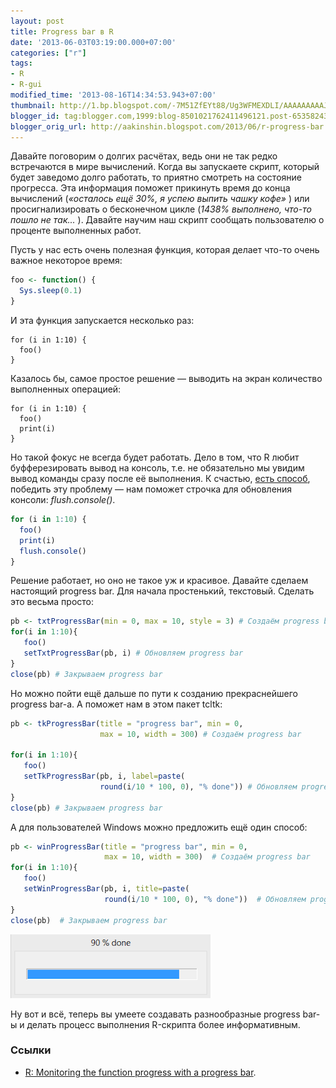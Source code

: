 ```yaml
---
layout: post
title: Progress bar в R
date: '2013-06-03T03:19:00.000+07:00'
categories: ["r"]
tags:
- R
- R-gui
modified_time: '2013-08-16T14:34:53.943+07:00'
thumbnail: http://1.bp.blogspot.com/-7M51ZfEYt88/Ug3WFMEXDLI/AAAAAAAAAJs/gJ9BftS5N84/s72-c/progress-bar.png
blogger_id: tag:blogger.com,1999:blog-8501021762411496121.post-6535824362438311677
blogger_orig_url: http://aakinshin.blogspot.com/2013/06/r-progress-bar.html
---
```


Давайте поговорим о долгих расчётах, ведь они не так редко встречаются в мире вычислений. Когда вы запускаете скрипт, который будет заведомо долго работать, то приятно смотреть на состояние прогресса. Эта информация поможет прикинуть время до конца вычислений (*&laquo;осталось ещё 30%, я успею выпить чашку кофе&raquo;*
) или просигнализировать о бесконечном цикле (<i>*1438% выполнено, что-то пошло не так...*</i>
). Давайте научим наш скрипт сообщать пользователю о проценте выполненных работ.<!--more-->

Пусть у нас есть очень полезная функция, которая делает что-то очень важное некоторое время:

``` r
foo <- function() {
  Sys.sleep(0.1)
}
```

И эта функция запускается несколько раз:

```
for (i in 1:10) {
  foo()
}
```

Казалось бы, самое простое решение — выводить на экран количество выполненных операцией:

```
for (i in 1:10) {
  foo()
  print(i)
}
```

Но такой фокус не всегда будет работать. Дело в том, что R любит буфферезировать вывод на консоль, т.е. не обязательно мы увидим вывод команды сразу после её выполнения. К счастью, [есть способ](http://cran.r-project.org/bin/windows/rw-FAQ.html#The-output-to-the-console-seems-to-be-delayed), победить эту проблему — нам поможет строчка для обновления консоли: *flush.console()*.

``` r
for (i in 1:10) {
  foo()
  print(i)
  flush.console()
}
```

Решение работает, но оно не такое уж и красивое. Давайте сделаем настоящий progress bar. Для начала простенький, текстовый. Сделать это весьма просто:

``` r
pb <- txtProgressBar(min = 0, max = 10, style = 3) # Создаём progress bar
for(i in 1:10){
   foo()
   setTxtProgressBar(pb, i) # Обновляем progress bar
}
close(pb) # Закрываем progress bar
```

Но можно пойти ещё дальше по пути к созданию прекраснейшего progress bar-а. А поможет нам в этом пакет tcltk:

``` r
pb <- tkProgressBar(title = "progress bar", min = 0,
                    max = 10, width = 300) # Создаём progress bar
 
for(i in 1:10){
   foo()
   setTkProgressBar(pb, i, label=paste(
                    round(i/10 * 100, 0), "% done")) # Обновляем progress bar
}
close(pb) # Закрываем progress bar
```

А для пользователей Windows можно предложить ещё один способ:

``` r
pb <- winProgressBar(title = "progress bar", min = 0,
                     max = 10, width = 300)  # Создаём progress bar
for(i in 1:10){
   foo()
   setWinProgressBar(pb, i, title=paste( 
                     round(i/10 * 100, 0), "% done"))  # Обновляем progress bar
}
close(pb)  # Закрываем progress bar
```

<p class="center">
  <img src="/img/posts/r/progress-bar/screen.png" />
</p>

Ну вот и всё, теперь вы умеете создавать разнообразные progress bar-ы и делать процесс выполнения R-скрипта более информативным.

### Ссылки

* [R: Monitoring the function progress with a progress bar](http://ryouready.wordpress.com/2009/03/16/r-monitor-function-progress-with-a-progress-bar/).